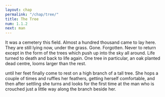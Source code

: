 ```yaml
---
layout: chap
permalink: "/chap/tree/"
title: The Tree
num: 1.1.2
next: man
---
```


It was a cemetery this field. Almost a hundred thousand came to lay here. They are still lying now, under the grass. Gone. Forgotten. Never to return except in the form of the trees which push up into the sky all around. Life turned to death and back to life again. One tree in particular, an oak planted dead centre, looms larger than the rest.

until her feet finally come to rest on a high branch of a tall tree. She hops a couple of times and ruffles her feathers, getting herself comfortable, and then after settling she turns and looks for the first time at the man who is crouched just a little way along the branch beside her.
